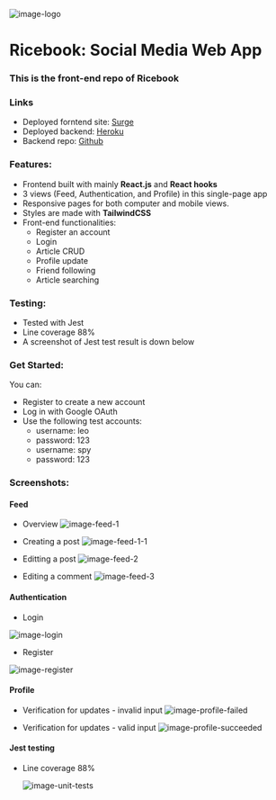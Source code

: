![image-logo](/screenshots/image-logo.png)
# Ricebook: Social Media Web App

### This is the front-end repo of Ricebook

### Links

- Deployed forntend site: [Surge](https://ricebook-bk.surge.sh/)
- Deployed backend: [Heroku](https://final-app.herokuapp.com/)
- Backend repo: [Github](https://github.com/Pedifax/Social-Network-Application-Backend)

### Features:

- Frontend built with mainly **React.js** and **React hooks**
- 3 views (Feed, Authentication, and Profile) in this single-page app
- Responsive pages for both computer and mobile views.
- Styles are made with **TailwindCSS**
- Front-end functionalities:
  - Register an account
  - Login
  - Article CRUD
  - Profile update
  - Friend following
  - Article searching

### Testing:

- Tested with Jest
- Line coverage 88%
- A screenshot of Jest test result is down below

### Get Started:
You can:
- Register to create a new account
- Log in with Google OAuth
- Use the following test accounts:
  - username: leo
  - password: 123
  - username: spy
  - password: 123

### Screenshots:

#### Feed
- Overview
![image-feed-1](/screenshots/image-feed-1.png)

- Creating a post
![image-feed-1-1](/screenshots/image-feed-1-1.png)

- Editting a post
![image-feed-2](/screenshots/image-feed-2.png)

- Editing a comment 
![image-feed-3](/screenshots/image-feed-3.png)
  

#### Authentication
- Login
  
![image-login](/screenshots/image-login.png)
- Register

![image-register](/screenshots/image-register.png)

#### Profile

- Verification for updates - invalid input
  ![image-profile-failed](/screenshots/image-profile-failed.png)

- Verification for updates - valid input
  ![image-profile-succeeded](/screenshots/image-profile-succeeded.png)

#### Jest testing

- Line coverage 88%

  ![image-unit-tests](/unit-tests.png)
